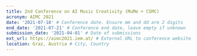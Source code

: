 ```yaml
---
title: 2nd Conference on AI Music Creativity (MuMe + CSMC)
acronym: AIMC 2021
date: '2021-07-18' # Conference date. Ensure mm and dd are 2 digits
end_date: '2021-07-21' # Conference end date, leave empty if unknown
submission_date: '2021-04-01' # Date of submissions
ext_url: https://aimc2021.iem.at/ # External URL to conference website
location: Graz, Austria # City, Country
---
```

